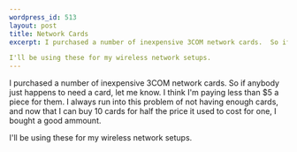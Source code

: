 ```yaml
--- 
wordpress_id: 513
layout: post
title: Network Cards
excerpt: I purchased a number of inexpensive 3COM network cards.  So if anybody just happens to need a card, let me know.  I think I'm paying less than $5 a piece for them.  I always run into this problem of not having enough cards, and now that I can buy 10 cards for half the price it used to cost for one, I bought a good ammount.I'll be using these for my wireless network setups.
---
```

I purchased a number of inexpensive 3COM network cards.  So if anybody just happens to need a card, let me know.  I think I'm paying less than $5 a piece for them.  I always run into this problem of not having enough cards, and now that I can buy 10 cards for half the price it used to cost for one, I bought a good ammount.I'll be using these for my wireless network setups.
